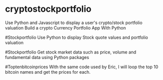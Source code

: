 # cryptostockportfolio
Use Python and Javascript to display a user's crypto/stock portfolio valuation
Build a crypto Currency Portfolio App With Python

#Stockportfolio 
Use Python to display Stock quote values and portfolio valuation

#Stockportfolio
Get stock market data such as price, volume and fundamental data using Python packages

#Toptenbitcoinprices
With the same code used by Eric, I will loop the top 10 bitcoin names and get the prices for each.
